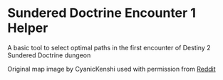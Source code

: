 # Sundered Doctrine Encounter 1 Helper

A basic tool to select optimal paths in the first encounter of Destiny 2 Sundered Doctrine dungeon

Original map image by CyanicKenshi used with permission from [Reddit](https://www.reddit.com/r/raidsecrets/comments/1ikwarh/sundered_doctrine_1st_encounter_map/)
